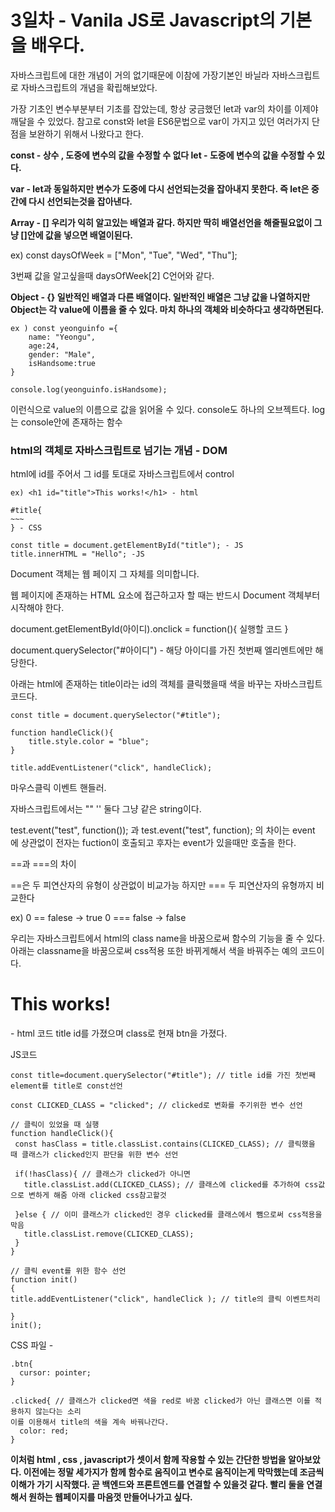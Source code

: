 # 3일차 - Vanila JS로 Javascript의 기본을 배우다.

자바스크립트에 대한 개념이 거의 없기때문에 이참에 가장기본인
바닐라 자바스크립트로 자바스크립트의 개념을 확립해보았다.

가장 기초인 변수부분부터 기초를 잡았는데,
항상 궁금했던 let과 var의 차이를 이제야 깨달을 수 있었다. 참고로 const와 let을 ES6문법으로
var이 가지고 있던 여러가지 단점을 보완하기 위해서 나왔다고 한다.

**const - 상수 , 도중에 변수의 값을 수정할 수 없다
let - 도중에 변수의 값을 수정할 수 있다.**

**var - let과 동일하지만 변수가 도중에 다시 선언되는것을 잡아내지 못한다.
즉 let은 중간에 다시 선언되는것을 잡아낸다.**

**Array - [] 우리가 익히 알고있는 배열과 같다. 하지만 딱히 배열선언을
해줄필요없이 그냥 []안에 값을 넣으면 배열이된다.**

ex) const daysOfWeek = ["Mon", "Tue", "Wed", "Thu"];

3번째 값을 알고싶을때 daysOfWeek[2] C언어와 같다.

**Object - {} 일반적인 배열과 다른 배열이다. 일반적인 배열은 그냥 값을 나열하지만
Object는 각 value에 이름을 줄 수 있다. 마치 하나의 객체와 비슷하다고 생각하면된다.**

```
ex ) const yeonguinfo ={
	name: "Yeongu",
	age:24,
	gender: "Male",
	isHandsome:true
}

console.log(yeonguinfo.isHandsome);
```

이런식으로 value의 이름으로 값을 읽어올 수 있다.
console도 하나의 오브젝트다. log는 console안에 존재하는 함수

### html의 객체로 자바스크립트로 넘기는 개념 - DOM

html에 id를 주어서 그 id를 토대로 자바스크립트에서 control

```
ex) <h1 id="title">This works!</h1> - html

#title{
~~~
} - CSS

const title = document.getElementById("title"); - JS
title.innerHTML = "Hello"; -JS

```

Document 객체는 웹 페이지 그 자체를 의미합니다.

웹 페이지에 존재하는 HTML 요소에 접근하고자 할 때는 반드시 Document 객체부터 시작해야 한다.

document.getElementById(아이디).onclick = function(){ 실행할 코드 }


document.querySelector("#아이디") - 해당 아이디를 가진 첫번째 엘리멘트에만 해당한다.


아래는 html에 존재하는 title이라는 id의 객체를 클릭했을때 색을 바꾸는 자바스크립트 코드다.
```
const title = document.querySelector("#title");

function handleClick(){
	title.style.color = "blue";
}

title.addEventListener("click", handleClick);
```

마우스클릭 이벤트 핸들러.

자바스크립트에서는 "" '' 둘다 그냥 같은 string이다.

test.event("test", function()); 과 test.event("test", function); 의 차이는
event 에 상관없이 전자는 fuction이 호출되고 후자는 event가 있을때만 호출을 한다.

==과 ===의 차이

==은 두 피연산자의 유형이 상관없이 비교가능
하지만 === 두 피연산자의 유형까지 비교한다

ex) 0 == falese -> true
0 === false -> false

우리는 자바스크립트에서 html의 class name을 바꿈으로써 함수의 기능을 줄 수 있다.
아래는 classname을 바꿈으로써 css적용 또한 바뀌게해서 색을 바꿔주는 예의 코드이다.

 <h1 id="title" class="btn">This works!</h1> - html 코드
 title id를 가졌으며 class로 현재 btn을 가졌다.
 
 
 JS코드
 
 ```
 const title=document.querySelector("#title"); // title id를 가진 첫번째 element를 title로 const선언

const CLICKED_CLASS = "clicked"; // clicked로 변화를 주기위한 변수 선언

// 클릭이 있었을 때 실행
function handleClick(){ 
  const hasClass = title.classList.contains(CLICKED_CLASS); // 클릭했을 때 클래스가 clicked인지 판단을 위한 변수 선언

  if(!hasClass){ // 클래스가 clicked가 아니면
    title.classList.add(CLICKED_CLASS); // 클래스에 clicked를 추가하여 css값으로 변하게 해줌 아래 clicked css참고할것
    
  }else { // 이미 클래스가 clicked인 경우 clicked를 클래스에서 뺌으로써 css적용을 막음
    title.classList.remove(CLICKED_CLASS);
  }
}

// 클릭 event를 위한 함수 선언
function init()
{
title.addEventListener("click", handleClick ); // title의 클릭 이벤트처리

}
init();
```

CSS 파일 -

```
.btn{
  cursor: pointer;
}

.clicked{ // 클래스가 clicked면 색을 red로 바꿈 clicked가 아닌 클래스면 이를 적용하지 않는다는 소리
이를 이용해서 title의 색을 계속 바꿔나간다.
  color: red;
}

```

**이처럼 html , css , javascript가 셋이서 함께 작용할 수 있는 간단한 방법을 알아보았다. 
이전에는 정말 세가지가 함께 함수로 움직이고 변수로 움직이는게 막막했는데 조금씩 이해가 가기 시작했다. 
곧 백엔드와 프론트엔드를 연결할 수 있을것 같다. 빨리 둘을 연결해서 원하는 웹페이지를 마음껏 만들어나가고 싶다.**
